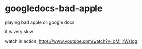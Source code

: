 # googledocs-bad-apple
playing bad apple on google docs

it is very slow

watch in action:
https://www.youtube.com/watch?v=oMjjirWsIdg
